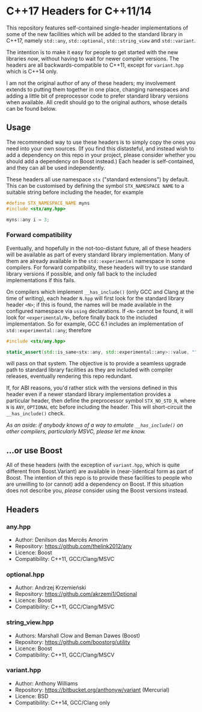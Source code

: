 
# C++17 Headers for C++11/14 #

This repository features self-contained single-header implementations of some of
the new facilities which will be added to the standard library in C++17, namely
`std::any`, `std::optional`, `std::string_view` and `std::variant`.

The intention is to make it easy for people to get started with the new libraries
*now*, without having to wait for newer compiler versions. The headers are all
backwards-compatible to C++11, except for `variant.hpp` which is C++14 only.

I am not the original author of any of these headers; my involvement extends to
putting them together in one place, changing namespaces and adding a little bit
of preprocessor code to prefer standard library versions when available. All credit
should go to the original authors, whose details can be found below.

## Usage ##

The recommended way to use these headers is to simply copy the ones you need
into your own sources. (If you find this distasteful, and instead wish to add a dependency
on this repo in your project, please consider whether you should add a dependency
on Boost instead.) Each header is self-contained, and they can all be used
independently. 

These headers all use namespace `stx` ("standard extensions")
by default. This can be customised by defining the symbol `STX_NAMESPACE NAME` to
a suitable string before including the header, for example

```cpp
#define STX_NAMESPACE_NAME myns
#include <stx/any.hpp>

myns::any i = 3;
```

### Forward compatibility ###

Eventually, and hopefully in the not-too-distant future, all of these headers will
be available as part of every standard library implementation. Many of them are
already available in the `std::experimental` namespace in some compilers. For
forward compatibility, these headers will try to use standard library versions
if possible, and only fall back to the included implementations if this fails.

On compilers which implement `__has_include()` (only GCC and Clang at the time of
writing), each header `N.hpp` will first look for the standard library header
`<N>`; if this is found, the names will be made available in the configured
namespace via `using` declarations.  If `<N>` cannot be found, it will look for
`<experimental/N>`, before finally back to the included implementation. So
for example, GCC 6.1 includes an implementation of `std::experimental::any`;
therefore

```cpp
#include <stx/any.hpp>

static_assert(std::is_same<stx::any, std::experimental::any>::value, "");
```

will pass on that system. The objective is to provide a seamless upgrade path
to standard library facilities as they are included with compiler releases,
eventually rendering this repo redundant.

If, for ABI reasons, you'd rather stick with the versions defined in this header
even if a newer standard library implementation provides a particular header, then
define the preprocessor symbol `STX_NO_STD_N`, where `N` is `ANY`, `OPTIONAL` etc
before including the header. This will short-circuit the `__has_include()` check.

*As an aside: if anybody knows of a way to emulate `__has_include()` on other
compilers, particularly MSVC, please let me know.*

## ...or use Boost ##
 
All of these headers (with the exception of `variant.hpp`, which is quite
different from Boost.Variant) are available in (near-)identical form as part of
Boost. The intention of this repo is to provide these facilities to people who are
unwilling to (or cannot) add a dependency on Boost. If this situation does not
describe you, *please* consider using the Boost versions instead.

## Headers ##

### any.hpp ###

 * Author: Denilson das Mercês Amorim
 * Repository: https://github.com/thelink2012/any
 * Licence: Boost 
 * Compatibility: C++11, GCC/Clang/MSVC

### optional.hpp ###

 * Author: Andrzej Krzemieński
 * Repository: https://github.com/akrzemi1/Optional
 * Licence: Boost
 * Compatibility: C++11, GCC/Clang/MSVC

### string_view.hpp ###
 
 * Authors: Marshall Clow and Beman Dawes (Boost)
 * Repository: https://github.com/boostorg/utility
 * Licence: Boost
 * Compatibility: C++11, GCC/Clang/MSCV
 
### variant.hpp ###

 * Author: Anthony Williams
 * Repository: https://bitbucket.org/anthonyw/variant (Mercurial)
 * Licence: BSD
 * Compatibility: C++14, GCC/Clang only
